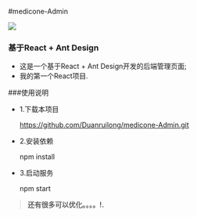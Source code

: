 #medicone-Admin

![](http://photocdn.sohu.com/20151022/Img423921839.jpg)

### 基于React + Ant Design
- 这是一个基于React + Ant Design开发的后端管理页面;
- 我的第一个React项目. 

###使用说明

- 1.下载本项目

    https://github.com/Duanruilong/medicone-Admin.git
- 2.安装依赖

    npm install
- 3.启动服务

   npm start
   
   
 
> **还有很多可以优化。。。。!.** 